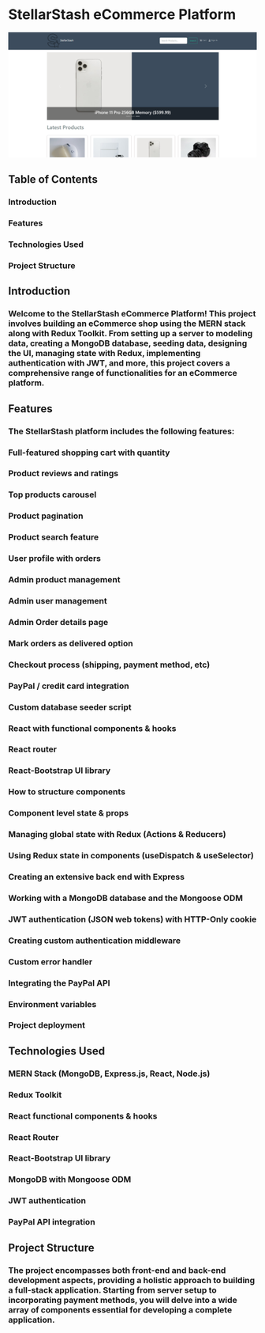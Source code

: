 # StellarStash eCommerce Platform

![StellarStash](frontend\public\images\stellarstash.PNG)

## Table of Contents

### Introduction

### Features

### Technologies Used

### Project Structure

## Introduction

### Welcome to the StellarStash eCommerce Platform! This project involves building an eCommerce shop using the MERN stack along with Redux Toolkit. From setting up a server to modeling data, creating a MongoDB database, seeding data, designing the UI, managing state with Redux, implementing authentication with JWT, and more, this project covers a comprehensive range of functionalities for an eCommerce platform.

## Features

### The StellarStash platform includes the following features:

### Full-featured shopping cart with quantity

### Product reviews and ratings

### Top products carousel

### Product pagination

### Product search feature

### User profile with orders

### Admin product management

### Admin user management

### Admin Order details page

### Mark orders as delivered option

### Checkout process (shipping, payment method, etc)

### PayPal / credit card integration

### Custom database seeder script

### React with functional components & hooks

### React router

### React-Bootstrap UI library

### How to structure components

### Component level state & props

### Managing global state with Redux (Actions & Reducers)

### Using Redux state in components (useDispatch & useSelector)

### Creating an extensive back end with Express

### Working with a MongoDB database and the Mongoose ODM

### JWT authentication (JSON web tokens) with HTTP-Only cookie

### Creating custom authentication middleware

### Custom error handler

### Integrating the PayPal API

### Environment variables

### Project deployment

## Technologies Used

### MERN Stack (MongoDB, Express.js, React, Node.js)

### Redux Toolkit

### React functional components & hooks

### React Router

### React-Bootstrap UI library

### MongoDB with Mongoose ODM

### JWT authentication

### PayPal API integration

## Project Structure

### The project encompasses both front-end and back-end development aspects, providing a holistic approach to building a full-stack application. Starting from server setup to incorporating payment methods, you will delve into a wide array of components essential for developing a complete application.
